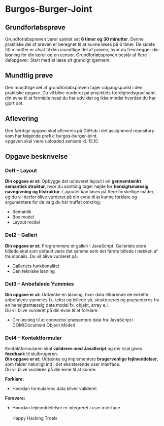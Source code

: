 # Burgos-Burger-Joint

## Grundforløbsprøve
Grundforløbsprøven varer samlet set **6 timer og 30 minutter**. Denne praktiske del af prøven er beregnet til at kunne løses på 6 timer. De sidste 30 minutter er afsat til den mundtlige del af prøven, hvor du fremlægger din løsning for din lærer og en censor. Grundforløbsprøven består af flere delopgaver. Start med at læse alt grundigt igennem.

## Mundtlig prøve
Den mundtlige del af grundforløbsprøven tager udgangspunkt i den praktiske opgave. Du vil blive vurderet på projektets færdighedsgrad samt din evne til at formidle hvad du har udviklet og ikke mindst hvordan du har gjort det.

## Aflevering
Den færdige opgave skal afleveres på GitHub i det assignment repository som har følgende prefix: burgos-burger-joint.<br>
opgaven skal være uploaded seneste kl. 15.10

## Opgave beskrivelse

### Del1 – Layout
**Din opgave er at:** Opbygge det udleveret layout i en **gennemtænkt semantisk struktur**, hvor du samtidig tager højde for **hensigtsmæssig navngivning og filstruktur**. Layoutet kan løses på flere forskellige måder, og du vil derfor blive vurderet på din evne til at kunne forklare og argumentere for de valg du har truffet omkring:

* Semantik
* Box model 
* Layout model 

### Del2 – Galleri
**Din opgave er at:** Programmere et galleri i JavaScript. Galleriets store billede skal som default være det samme som det første billede i rækken af thumbnails.
Du vil blive vurderet på:

* Galleriets funktionalitet
* Den tekniske løsning

### Del3 – Anbefalede Yummies
**Din opgave er at:** Udtænke en løsning, hvor data tilhørende de enkelte anbefalede yummies fx. tekst og billede sti, struktureres og præsenteres fra en hensigtsmæssig data model fx. objekt, array e.l.<br>
Du vil blive vurderet på din evne til at forklare:

* Din løsning til at connecte/ præsentere data fra JavaScript i DOM(Document Object Model)

### Del4 – Kontaktformular
Kontaktformularen skal **valideres med JavaScript** og der skal gives **feedback** til slutbrugeren.<br>
**Din opgave er at:** Udtænke og implementere **brugervenlige fejlmeddelser**, som falder naturligt ind i det eksisterende user interface.<br>Du vil blive vurderes på din evne til at kunne: 

**Forklare:**
* Hvordan formularens data bliver valideret

**Forsvare:**
* Hvordan fejlmeddelelser er integreret i user interface
<br><br>
Happy Hacking
Troels




